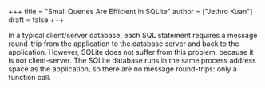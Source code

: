 +++
title = "Small Queries Are Efficient in SQLite"
author = ["Jethro Kuan"]
draft = false
+++

In a typical client/server database, each SQL statement requires a message
round-trip from the application to the database server and back to the
application. However, SQLite does not suffer from this problem, because it is
not client-server. The SQLite database runs in the same process address space as
the application, so there are no message round-trips: only a function call.